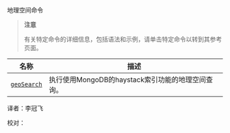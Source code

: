  [ ]()地理空间命令

[]()

> **注意**
>
> 有关特定命令的详细信息，包括语法和示例，请单击特定命令以转到其参考页面。

| 名称            | 描述                                              |
| --------------- | ------------------------------------------------- |
| [`geoSearch`]() | 执行使用MongoDB的haystack索引功能的地理空间查询。 |



译者：李冠飞

校对：